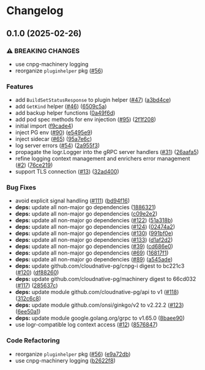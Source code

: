 # Changelog

## 0.1.0 (2025-02-26)


### ⚠ BREAKING CHANGES

* use cnpg-machinery logging
* reorganize `pluginhelper` pkg ([#56](https://github.com/cloudnative-pg/cnpg-i-machinery/issues/56))

### Features

* add `BuildSetStatusResponse` to plugin helper ([#47](https://github.com/cloudnative-pg/cnpg-i-machinery/issues/47)) ([a3bd4ce](https://github.com/cloudnative-pg/cnpg-i-machinery/commit/a3bd4ce2d72de59b1259df7b70ba7937d9c3abc0))
* add `GetKind` helper ([#46](https://github.com/cloudnative-pg/cnpg-i-machinery/issues/46)) ([6509c5a](https://github.com/cloudnative-pg/cnpg-i-machinery/commit/6509c5ad7f9a0dcbdef54b89eca7a2d32ac11b10))
* add backup helper functions ([0a49f6d](https://github.com/cloudnative-pg/cnpg-i-machinery/commit/0a49f6de1ae86aabb0fb76f4f2404164acb87610))
* add pod spec methods for env injection ([#95](https://github.com/cloudnative-pg/cnpg-i-machinery/issues/95)) ([2f1f208](https://github.com/cloudnative-pg/cnpg-i-machinery/commit/2f1f20869d5cddbd5e1c9778e4a6d26f216fd644))
* initial import ([f9cade4](https://github.com/cloudnative-pg/cnpg-i-machinery/commit/f9cade4b50973c72b2049d80202a96b1d23c420f))
* inject PG env ([#90](https://github.com/cloudnative-pg/cnpg-i-machinery/issues/90)) ([e5495e9](https://github.com/cloudnative-pg/cnpg-i-machinery/commit/e5495e9c5ed6fd1ee14a700d74fc3a395ffe866f))
* inject sidecar ([#65](https://github.com/cloudnative-pg/cnpg-i-machinery/issues/65)) ([95a7e6c](https://github.com/cloudnative-pg/cnpg-i-machinery/commit/95a7e6cb16f921e34f4188c6fed2f96a55f664e9))
* log server errors ([#54](https://github.com/cloudnative-pg/cnpg-i-machinery/issues/54)) ([2a955f3](https://github.com/cloudnative-pg/cnpg-i-machinery/commit/2a955f3116cd5faf8a83565b4e88df5a2c8441b1))
* propagate the logr.Logger into the gRPC server handlers ([#31](https://github.com/cloudnative-pg/cnpg-i-machinery/issues/31)) ([26aafa5](https://github.com/cloudnative-pg/cnpg-i-machinery/commit/26aafa55c7bf37e9f70e3db098e3fa9f52c463c1))
* refine logging context management and enrichers error management ([#2](https://github.com/cloudnative-pg/cnpg-i-machinery/issues/2)) ([76ce219](https://github.com/cloudnative-pg/cnpg-i-machinery/commit/76ce219b15a6f81494d9c374cfe3ad3db586f65f))
* support TLS connection ([#13](https://github.com/cloudnative-pg/cnpg-i-machinery/issues/13)) ([32ad400](https://github.com/cloudnative-pg/cnpg-i-machinery/commit/32ad400d28865d2659683b55a8be059be25e154a))


### Bug Fixes

* avoid explicit signal handling ([#111](https://github.com/cloudnative-pg/cnpg-i-machinery/issues/111)) ([bd94f16](https://github.com/cloudnative-pg/cnpg-i-machinery/commit/bd94f16685d31ee692b28f4b74603d80c515e864))
* **deps:** update all non-major go dependencies ([1886321](https://github.com/cloudnative-pg/cnpg-i-machinery/commit/1886321540447e2f0fcaf19dab4011f067c59702))
* **deps:** update all non-major go dependencies ([c09e2e2](https://github.com/cloudnative-pg/cnpg-i-machinery/commit/c09e2e24c34ef00ab950db84cad71d2224324356))
* **deps:** update all non-major go dependencies ([#122](https://github.com/cloudnative-pg/cnpg-i-machinery/issues/122)) ([51a318b](https://github.com/cloudnative-pg/cnpg-i-machinery/commit/51a318b7132ada7c8aba7bd6716c30ed6eca0976))
* **deps:** update all non-major go dependencies ([#124](https://github.com/cloudnative-pg/cnpg-i-machinery/issues/124)) ([02474a2](https://github.com/cloudnative-pg/cnpg-i-machinery/commit/02474a2d4040efd3d536a8ba5f5572b5a8fdc3bc))
* **deps:** update all non-major go dependencies ([#130](https://github.com/cloudnative-pg/cnpg-i-machinery/issues/130)) ([991bf0e](https://github.com/cloudnative-pg/cnpg-i-machinery/commit/991bf0e266c7516cd0994eec2418d7d901ee6369))
* **deps:** update all non-major go dependencies ([#133](https://github.com/cloudnative-pg/cnpg-i-machinery/issues/133)) ([d1af2d2](https://github.com/cloudnative-pg/cnpg-i-machinery/commit/d1af2d2478b4332a503c6422ec32f17848ae8501))
* **deps:** update all non-major go dependencies ([#39](https://github.com/cloudnative-pg/cnpg-i-machinery/issues/39)) ([cd686e0](https://github.com/cloudnative-pg/cnpg-i-machinery/commit/cd686e019766731bb79d494cf7bcbfb8979d4c6d))
* **deps:** update all non-major go dependencies ([#69](https://github.com/cloudnative-pg/cnpg-i-machinery/issues/69)) ([16817f1](https://github.com/cloudnative-pg/cnpg-i-machinery/commit/16817f104f8bcd7e07c96e5a4b5642bc743c12b2))
* **deps:** update all non-major go dependencies ([#89](https://github.com/cloudnative-pg/cnpg-i-machinery/issues/89)) ([a545ade](https://github.com/cloudnative-pg/cnpg-i-machinery/commit/a545adeb31e1c95505daec42e916ff7afc2ee877))
* **deps:** update github.com/cloudnative-pg/cnpg-i digest to bc221c3 ([#120](https://github.com/cloudnative-pg/cnpg-i-machinery/issues/120)) ([df88260](https://github.com/cloudnative-pg/cnpg-i-machinery/commit/df88260dbb6083dbc33b8f2cb6a4f593bdb7db6f))
* **deps:** update github.com/cloudnative-pg/machinery digest to 66cd032 ([#117](https://github.com/cloudnative-pg/cnpg-i-machinery/issues/117)) ([285637c](https://github.com/cloudnative-pg/cnpg-i-machinery/commit/285637c6574456fc53c39c9105cff33b0db916c9))
* **deps:** update module github.com/cloudnative-pg/api to v1 ([#118](https://github.com/cloudnative-pg/cnpg-i-machinery/issues/118)) ([312c6c8](https://github.com/cloudnative-pg/cnpg-i-machinery/commit/312c6c8764eecf9c4507762b5a2dae20987870e2))
* **deps:** update module github.com/onsi/ginkgo/v2 to v2.22.2 ([#123](https://github.com/cloudnative-pg/cnpg-i-machinery/issues/123)) ([6ee50a1](https://github.com/cloudnative-pg/cnpg-i-machinery/commit/6ee50a1f950fadb68bc8e43c015eaf418c52e471))
* **deps:** update module google.golang.org/grpc to v1.65.0 ([8baee90](https://github.com/cloudnative-pg/cnpg-i-machinery/commit/8baee90500a40094f55348ccb25686c44bcebe0e))
* use logr-compatible log context access ([#12](https://github.com/cloudnative-pg/cnpg-i-machinery/issues/12)) ([8576847](https://github.com/cloudnative-pg/cnpg-i-machinery/commit/8576847b3449cf636fb1f85065fc052a10b767a7))


### Code Refactoring

* reorganize `pluginhelper` pkg ([#56](https://github.com/cloudnative-pg/cnpg-i-machinery/issues/56)) ([e9a72db](https://github.com/cloudnative-pg/cnpg-i-machinery/commit/e9a72db1bfef00db871a6626bc06f54173e0c18d))
* use cnpg-machinery logging ([b2622f8](https://github.com/cloudnative-pg/cnpg-i-machinery/commit/b2622f81a69dcdb47a425399ee0c0128b03df15c))
